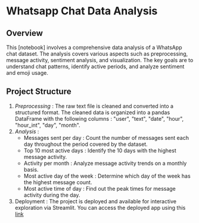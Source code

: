 # Whatsapp Chat Data Analysis

## Overview 

This [notebook] involves a comprehensive data analysis of a WhatsApp chat dataset. The analysis covers various aspects such as preprocessing, message activity, sentiment analysis, and visualization. The key goals are to understand chat patterns, identify active periods, and analyze sentiment and emoji usage.

## Project Structure

  1. *Preprocessing* : The raw text file is cleaned and converted into a structured format. The cleaned data is organized into a pandas DataFrame with the following columns : "user", "text", "date", "hour", "hour_int", "day", "month".
  2. *Analysis* :
     - Messages sent per day : Count the number of messages sent each day throughout the period covered by the dataset.
     - Top 10 most active days : Identify the 10 days with the highest message activity.
     - Activity per month : Analyze message activity trends on a monthly basis.
     - Most active day of the week : Determine which day of the week has the highest message count.
     - Most active time of day : Find out the peak times for message activity during the day.
  3. Deployment : The project is deployed and available for interactive exploration via Streamlit. You can access the deployed app using this [link](https://f9fd9aw62eksd6yzhn7xhn.streamlit.app/?fbclid=IwY2xjawEUsPFleHRuA2FlbQIxMAABHVftEMw6biw5vT_zSYCpwjWiKUM-wTqSG-j7oEX2M3EH2psqWhuBNPJ91A_aem_LSPd9zDbkvIXFcakZBZNIQ)

